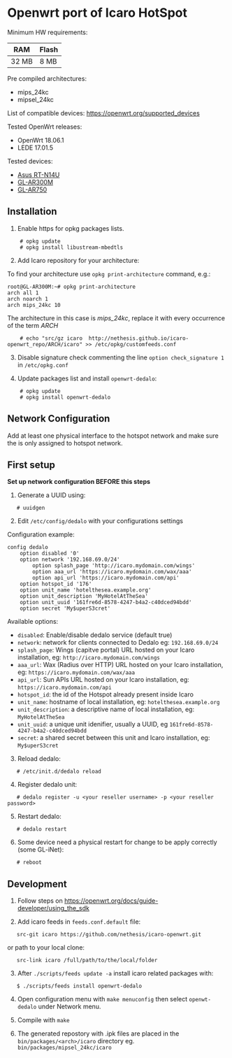 # Openwrt port of Icaro HotSpot

Minimum HW requirements:

| RAM   | Flash |
|-------|-------|
| 32 MB |  8 MB |

Pre compiled architectures:

  * mips_24kc
  * mipsel_24kc

List of compatible devices: https://openwrt.org/supported_devices

Tested OpenWrt releases:

 * OpenWrt 18.06.1
 * LEDE 17.01.5

Tested devices:

* [Asus RT-N14U](https://openwrt.org/toh/asus/rt-n14u)
* [GL-AR300M](https://www.gl-inet.com/products/gl-ar300m/)
* [GL-AR750](https://www.gl-inet.com/products/gl-ar750/)

## Installation

1. Enable https for opkg packages lists.
```shell
	# opkg update
	# opkg install libustream-mbedtls

```
2. Add Icaro repository for your architecture:

To find your architecture use `opkg print-architecture` command, e.g.:
```
root@GL-AR300M:~# opkg print-architecture
arch all 1
arch noarch 1
arch mips_24kc 10
```
The architecture in this case is *mips_24kc*, replace it with every occurrence of the term *ARCH*

```shell
	# echo "src/gz icaro  http://nethesis.github.io/icaro-openwrt_repo/ARCH/icaro" >> /etc/opkg/customfeeds.conf
```
3. Disable signature check commenting the line ``option check_signature 1`` in ``/etc/opkg.conf``

4. Update packages list and install `openwrt-dedalo`:
```shell
	# opkg update
	# opkg install openwrt-dedalo
```

## Network Configuration

Add at least one physical interface to the hotspot network and make sure the is only assigned to hotspot network.

## First setup

**Set up network configuration BEFORE this steps**

1. Generate a UUID using:
 ```shell
	# uuidgen
 ```
 
 
2. Edit `/etc/config/dedalo` with your configurations settings

Configuration example:

```
config dedalo
	option disabled '0'
	option network '192.168.69.0/24'
        option splash_page 'http://icaro.mydomain.com/wings'
        option aaa_url 'https://icaro.mydomain.com/wax/aaa'
        option api_url 'https://icaro.mydomain.com/api'
	option hotspot_id '176'
	option unit_name 'hotelthesea.example.org'
	option unit_description 'MyHotelAtTheSea'
	option unit_uuid '161fre6d-8578-4247-b4a2-c40dced94bdd'
	option secret 'My$uperS3cret'
```

Available options:

- `disabled`: Enable/disable dedalo service (default true)
- `network`: network for clients connected to Dedalo eg: `192.168.69.0/24`
- `splash_page`: Wings (capitve portal) URL hosted on your Icaro installation, eg: ``http://icaro.mydomain.com/wings``
- `aaa_url`:  Wax (Radius over HTTP) URL hosted on your Icaro installation, eg: ``https://icaro.mydomain.com/wax/aaa``
- `api_url`: Sun APIs URL hosted on your Icaro installation, eg: ``https://icaro.mydomain.com/api``
- `hotspot_id`:  the id of the Hotspot already present inside Icaro
- `unit_name`: hostname of local installation, eg: ``hotelthesea.example.org``
- `unit_description`: a descriptive name of local installation, eg: ``MyHotelAtTheSea``
- `unit_uuid`:  a unique unit idenifier, usually a UUID, eg ``161fre6d-8578-4247-b4a2-c40dced94bdd``
- `secret`: a shared secret between this unit and Icaro installation, eg: ``My$uperS3cret``

 
3. Reload dedalo:
 ```shell
	# /etc/init.d/dedalo reload
 ```
4. Register dedalo unit:
 ```shell
	# dedalo register -u <your reseller username> -p <your reseller password>
 ```
5. Restart dedalo:
 ```shell
	# dedalo restart
 ```
6. Some device need a physical restart for change to be apply correctly (some GL-iNet):
 ```shell
	# reboot
 ```

## Development

1. Follow steps on https://openwrt.org/docs/guide-developer/using_the_sdk

2. Add icaro feeds in `feeds.conf.default` file:
 ```
	src-git icaro https://github.com/nethesis/icaro-openwrt.git
 ```
or path to your local clone:
 ```
	src-link icaro /full/path/to/the/local/folder
 ```
3. After `./scripts/feeds update -a` install icaro related packages with:
 ```shell
	$ ./scripts/feeds install openwrt-dedalo
 ```
4. Open configuration menu with `make menuconfig` then select `openwt-dedalo` under Network menu.

5. Compile with `make`

6. The generated repostory with .ipk files are placed in the `bin/packages/<arch>/icaro` directory eg. `bin/packages/mipsel_24kc/icaro`

